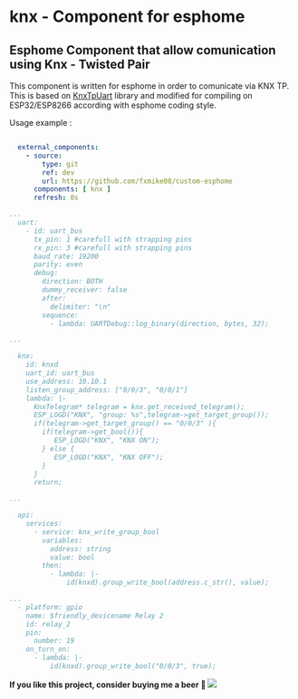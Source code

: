 # knx - Component for esphome
## Esphome Component that allow comunication using Knx - Twisted Pair
This component is written for esphome in order to comunicate via KNX TP.
This is based on [KnxTpUart](https://github.com/majuss/KnxTpUart) library and modified for compiling on ESP32/ESP8266 according with esphome coding style.


Usage example :
```yaml

  external_components:
    - source:
        type: git
        ref: dev
        url: https://github.com/fxmike08/custom-esphome
      components: [ knx ]
      refresh: 0s

...
  uart:
    - id: uart_bus
      tx_pin: 1 #carefull with strapping pins
      rx_pin: 3 #carefull with strapping pins
      baud_rate: 19200
      parity: even
      debug:
        direction: BOTH
        dummy_receiver: false
        after:
          delimiter: "\n"
        sequence:
          - lambda: UARTDebug::log_binary(direction, bytes, 32);

...

  knx:
    id: knxd
    uart_id: uart_bus
    use_address: 10.10.1
    listen_group_address: ["0/0/3", "0/0/1"]
    lambda: |-
      KnxTelegram* telegram = knx.get_received_telegram();
      ESP_LOGD("KNX", "group: %s",telegram->get_target_group());
      if(telegram->get_target_group() == "0/0/3" ){
        if(telegram->get_bool()){
           ESP_LOGD("KNX", "KNX ON");
        } else {
           ESP_LOGD("KNX", "KNX OFF");
        }
      }
      return;

...

  api:
    services:
      - service: knx_write_group_bool
        variables:
          address: string
          value: bool
        then: 
          - lambda: |-
              id(knxd).group_write_bool(address.c_str(), value);

...
  - platform: gpio
    name: $friendly_devicename Relay 2
    id: relay_2
    pin:
      number: 19
    on_turn_on:
      - lambda: |-
          id(knxd).group_write_bool("0/0/3", true);
```

**If you like this project, consider buying me a beer 🍺 <a href="https://paypal.me/fxmike08" target="_blank"><img src="https://img.shields.io/static/v1?logo=paypal&label=&message=donate&color=slategrey"></a>**
